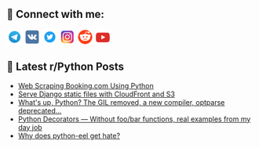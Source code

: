 ## 🔎 Connect with me:
[<img src="https://github.com/bullbesh/bullbesh/blob/main/images/Telegram.png" width="32" height="32" />](https://t.me/bullbesh)
[<img src="https://github.com/bullbesh/bullbesh/blob/main/images/VK.png" width="32" height="32" />](https://vk.com/bullbesh)
[<img src="https://github.com/bullbesh/bullbesh/blob/main/images/Twitter.png" width="32" height="32" />](https://twitter.com/bullbesh1)
[<img src="https://github.com/bullbesh/bullbesh/blob/main/images/Instagram.png" width="32" height="32" />](https://www.instagram.com/bullbesh)
[<img src="https://github.com/bullbesh/bullbesh/blob/main/images/Reddit.png" width="32" height="32" />](https://www.reddit.com/user/bullbesh)
[<img src="https://github.com/bullbesh/bullbesh/blob/main/images/YouTube.png" width="32" height="32" />](https://www.youtube.com/channel/UCtfjRs6uzgq5mfm8S06WTcg)

## 📕 Latest r/Python Posts
<!-- BLOG-POST-LIST:START -->
- [Web Scraping Booking.com Using Python](https://www.reddit.com/r/Python/comments/15dv2m2/web_scraping_bookingcom_using_python/)
- [Serve Django static files with CloudFront and S3](https://www.reddit.com/r/Python/comments/15dv1to/serve_django_static_files_with_cloudfront_and_s3/)
- [What&#39;s up, Python? The GIL removed, a new compiler, optparse deprecated...](https://www.reddit.com/r/Python/comments/15du57x/whats_up_python_the_gil_removed_a_new_compiler/)
- [Python Decorators — Without foo/bar functions, real examples from my day job](https://www.reddit.com/r/Python/comments/15dtmpu/python_decorators_without_foobar_functions_real/)
- [Why does python-eel get hate?](https://www.reddit.com/r/Python/comments/15dsf39/why_does_pythoneel_get_hate/)
<!-- BLOG-POST-LIST:END -->
